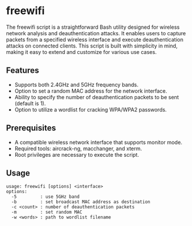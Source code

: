 # freewifi
The freewifi script is a straightforward Bash utility designed for wireless network analysis and deauthentication attacks. It enables users to capture packets from a specified wireless interface and execute deauthentication attacks on connected clients. This script is built with simplicity in mind, making it easy to extend and customize for various use cases. 

## Features
- Supports both 2.4GHz and 5GHz frequency bands.
- Option to set a random MAC address for the network interface.
- Ability to specify the number of deauthentication packets to be sent (default is 1).
- Option to utilize a wordlist for cracking WPA/WPA2 passwords.

## Prerequisites
- A compatible wireless network interface that supports monitor mode.
- Required tools: aircrack-ng, macchanger, and xterm.
- Root privileges are necessary to execute the script.

## Usage
```
usage: freewifi [options] <interface>
options:
  -5         : use 5GHz band
  -b         : set broadcast MAC address as destination
  -c <count> : number of deauthentication packets
  -m         : set random MAC
  -w <words> : path to wordlist filename
```
